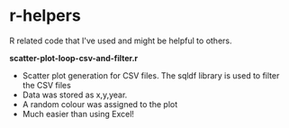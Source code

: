r-helpers
=========

R related code that I've used and might be helpful to others.

<strong>scatter-plot-loop-csv-and-filter.r</strong>
* Scatter plot generation for CSV files. The sqldf library is used to filter the CSV files 
* Data was stored as x,y,year.
* A random colour was assigned to the plot
* Much easier than using Excel!

